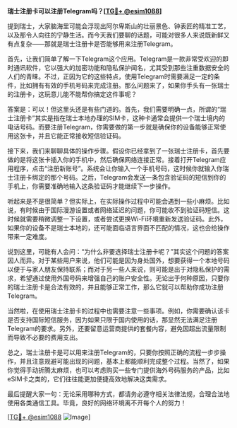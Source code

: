 **瑞士注册卡可以注册Telegram吗？[[TG💪+ @esim1088](https://t.me/s/esim1088)]**

提到瑞士，大家脑海里可能会浮现出阿尔卑斯山的壮丽景色、钟表匠的精准工艺，以及那令人向往的宁静生活。而今天我们要聊的话题，可能对很多人来说既新鲜又有点复杂——那就是瑞士注册卡是否能够用来注册Telegram。

首先，让我们简单了解一下Telegram这个应用。Telegram是一款非常受欢迎的即时通讯软件，它以强大的加密功能和隐私保护闻名，尤其受到那些注重数据安全的人们的青睐。不过，正因为它的这些特点，使用Telegram时需要满足一定的条件，比如拥有有效的手机号码来完成注册。那么问题来了，如果你手头有一张瑞士的注册卡，这玩意儿能不能帮你搞定这件事呢？

答案是：可以！但这里头还是有些门道的。首先，我们需要明确一点，所谓的“瑞士注册卡”其实是指在瑞士本地办理的SIM卡，这种卡通常会提供一个瑞士境内的电话号码。而要注册Telegram，你需要做的第一步就是确保你的设备能够正常使用这张卡，并且它能正常接收短信验证码。

接下来，我们来聊聊具体的操作步骤。假设你已经拿到了一张瑞士注册卡，首先要做的是将这张卡插入你的手机中，然后确保网络连接正常。接着打开Telegram应用程序，点击“注册新账号”。系统会让你输入一个手机号码，这时候你就输入你瑞士注册卡绑定的那个号码。之后，Telegram会发送一条包含验证码的短信到你的手机上，你需要准确地输入这条验证码才能继续下一步操作。

听起来是不是很简单？但实际上，在实际操作过程中可能会遇到一些小麻烦。比如说，有时候由于国际漫游设置或者网络延迟的问题，你可能收不到验证码短信。这时候就需要稍微调整一下设置，或者尝试更换Wi-Fi环境重新发送验证码。此外，如果你的设备不是瑞士本地的，还可能面临语言界面不匹配的情况，这也会给操作带来一定难度。

说到这里，可能有人会问：“为什么非要选择瑞士注册卡呢？”其实这个问题的答案因人而异。对于某些用户来说，他们可能是因为身处国外，想要获得一个本地号码以便于与家人朋友保持联系；而对于另一些人来说，则可能是出于对隐私保护的需求，希望通过使用外国号码来增强自己的账户安全性。无论出于何种原因，只要你的瑞士注册卡是合法有效的，并且能够正常工作，那么它就可以帮助你成功注册Telegram。

当然啦，在使用瑞士注册卡的过程中也需要注意一些事项。例如，你需要确认该卡是否支持国际短信服务，因为如果只限于国内使用的话，那显然无法满足注册Telegram的要求。另外，还要留意运营商提供的套餐内容，避免因超出流量限制而导致不必要的费用支出。

总之，瑞士注册卡是可以用来注册Telegram的，只要你按照正确的流程一步步操作，并且注意规避可能出现的问题，基本上都能顺利完成整个过程。当然了，如果你觉得手动折腾太麻烦，也可以考虑购买一些专门提供海外号码服务的产品，比如eSIM卡之类的，它们往往能更加便捷高效地解决这类需求。

最后提醒大家一句：无论采用哪种方式，都请务必遵守相关法律法规，合理合法地使用各类通信工具。毕竟，良好的网络环境离不开每个人的努力！

[[TG💪+ @esim1088](https://t.me/s/esim1088) ![Image](https://i.postimg.cc/4NQfJmqS/Snipaste-2025-05-13-00-14-12.png)]